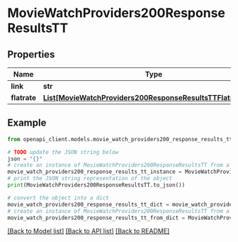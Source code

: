 # MovieWatchProviders200ResponseResultsTT


## Properties

Name | Type | Description | Notes
------------ | ------------- | ------------- | -------------
**link** | **str** |  | [optional] 
**flatrate** | [**List[MovieWatchProviders200ResponseResultsTTFlatrateInner]**](MovieWatchProviders200ResponseResultsTTFlatrateInner.md) |  | [optional] 

## Example

```python
from openapi_client.models.movie_watch_providers200_response_results_tt import MovieWatchProviders200ResponseResultsTT

# TODO update the JSON string below
json = "{}"
# create an instance of MovieWatchProviders200ResponseResultsTT from a JSON string
movie_watch_providers200_response_results_tt_instance = MovieWatchProviders200ResponseResultsTT.from_json(json)
# print the JSON string representation of the object
print(MovieWatchProviders200ResponseResultsTT.to_json())

# convert the object into a dict
movie_watch_providers200_response_results_tt_dict = movie_watch_providers200_response_results_tt_instance.to_dict()
# create an instance of MovieWatchProviders200ResponseResultsTT from a dict
movie_watch_providers200_response_results_tt_from_dict = MovieWatchProviders200ResponseResultsTT.from_dict(movie_watch_providers200_response_results_tt_dict)
```
[[Back to Model list]](../README.md#documentation-for-models) [[Back to API list]](../README.md#documentation-for-api-endpoints) [[Back to README]](../README.md)


